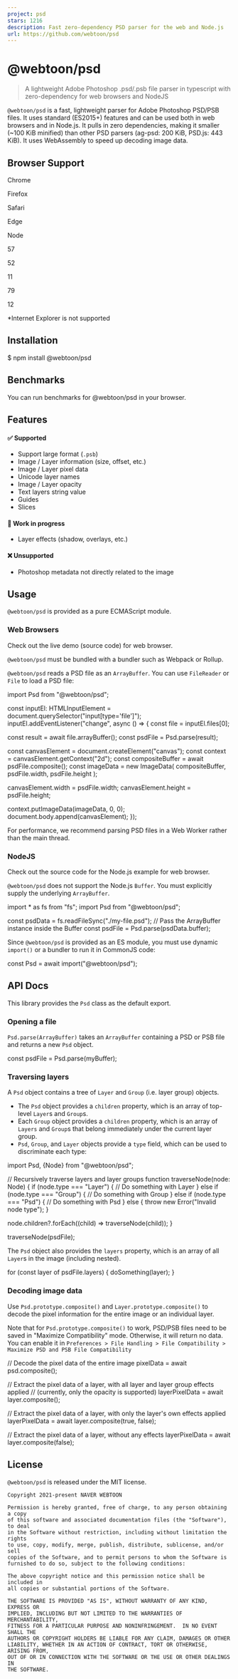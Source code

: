 ```yaml
---
project: psd
stars: 1216
description: Fast zero-dependency PSD parser for the web and Node.js
url: https://github.com/webtoon/psd
---
```


@webtoon/psd
============

> A lightweight Adobe Photoshop .psd/.psb file parser in typescript with zero-dependency for web browsers and NodeJS

`@webtoon/psd` is a fast, lightweight parser for Adobe Photoshop PSD/PSB files. It uses standard (ES2015+) features and can be used both in web browsers and in Node.js. It pulls in zero dependencies, making it smaller (~100 KiB minified) than other PSD parsers (ag-psd: 200 KiB, PSD.js: 443 KiB). It uses WebAssembly to speed up decoding image data.

Browser Support
---------------

Chrome

Firefox

Safari

Edge

Node

57

52

11

79

12

\*Internet Explorer is not supported

Installation
------------

$ npm install @webtoon/psd

Benchmarks
----------

You can run benchmarks for @webtoon/psd in your browser.

Features
--------

#### ✅ Supported

-   Support large format (`.psb`)
-   Image / Layer information (size, offset, etc.)
-   Image / Layer pixel data
-   Unicode layer names
-   Image / Layer opacity
-   Text layers string value
-   Guides
-   Slices

#### 🚧 Work in progress

-   Layer effects (shadow, overlays, etc.)

#### ❌ Unsupported

-   Photoshop metadata not directly related to the image

Usage
-----

`@webtoon/psd` is provided as a pure ECMAScript module.

### Web Browsers

Check out the live demo (source code) for web browser.

`@webtoon/psd` must be bundled with a bundler such as Webpack or Rollup.

`@webtoon/psd` reads a PSD file as an `ArrayBuffer`. You can use `FileReader` or `File` to load a PSD file:

import Psd from "@webtoon/psd";

const inputEl: HTMLInputElement \= document.querySelector("input\[type='file'\]");
inputEl.addEventListener("change", async () \=> {
  const file \= inputEl.files\[0\];

  const result \= await file.arrayBuffer();
  const psdFile \= Psd.parse(result);

  const canvasElement \= document.createElement("canvas");
  const context \= canvasElement.getContext("2d");
  const compositeBuffer \= await psdFile.composite();
  const imageData \= new ImageData(
    compositeBuffer,
    psdFile.width,
    psdFile.height
  );

  canvasElement.width \= psdFile.width;
  canvasElement.height \= psdFile.height;

  context.putImageData(imageData, 0, 0);
  document.body.append(canvasElement);
});

For performance, we recommend parsing PSD files in a Web Worker rather than the main thread.

### NodeJS

Check out the source code for the Node.js example for web browser.

`@webtoon/psd` does not support the Node.js `Buffer`. You must explicitly supply the underlying `ArrayBuffer`.

import \* as fs from "fs";
import Psd from "@webtoon/psd";

const psdData \= fs.readFileSync("./my-file.psd");
// Pass the ArrayBuffer instance inside the Buffer
const psdFile \= Psd.parse(psdData.buffer);

Since `@webtoon/psd` is provided as an ES module, you must use dynamic `import()` or a bundler to run it in CommonJS code:

const Psd \= await import("@webtoon/psd");

API Docs
--------

This library provides the `Psd` class as the default export.

### Opening a file

`Psd.parse(ArrayBuffer)` takes an `ArrayBuffer` containing a PSD or PSB file and returns a new `Psd` object.

const psdFile \= Psd.parse(myBuffer);

### Traversing layers

A `Psd` object contains a tree of `Layer` and `Group` (i.e. layer group) objects.

-   The `Psd` object provides a `children` property, which is an array of top-level `Layer`s and `Group`s.
-   Each `Group` object provides a `children` property, which is an array of `Layers` and `Group`s that belong immediately under the current layer group.
-   `Psd`, `Group`, and `Layer` objects provide a `type` field, which can be used to discriminate each type:

import Psd, {Node} from "@webtoon/psd";

// Recursively traverse layers and layer groups
function traverseNode(node: Node) {
  if (node.type \=== "Layer") {
    // Do something with Layer
  } else if (node.type \=== "Group") {
    // Do something with Group
  } else if (node.type \=== "Psd") {
    // Do something with Psd
  } else {
    throw new Error("Invalid node type");
  }

  node.children?.forEach((child) \=> traverseNode(child));
}

traverseNode(psdFile);

The `Psd` object also provides the `layers` property, which is an array of all `Layer`s in the image (including nested).

for (const layer of psdFile.layers) {
  doSomething(layer);
}

### Decoding image data

Use `Psd.prototype.composite()` and `Layer.prototype.composite()` to decode the pixel information for the entire image or an individual layer.

Note that for `Psd.prototype.composite()` to work, PSD/PSB files need to be saved in "Maximize Compatibility" mode. Otherwise, it will return no data. You can enable it in `Preferences > File Handling > File Compatibility > Maximize PSD and PSB File Compatibility`

// Decode the pixel data of the entire image
pixelData \= await psd.composite();

// Extract the pixel data of a layer, with all layer and layer group effects applied
// (currently, only the opacity is supported)
layerPixelData \= await layer.composite();

// Extract the pixel data of a layer, with only the layer's own effects applied
layerPixelData \= await layer.composite(true, false);

// Extract the pixel data of a layer, without any effects
layerPixelData \= await layer.composite(false);

License
-------

`@webtoon/psd` is released under the MIT license.

```
Copyright 2021-present NAVER WEBTOON

Permission is hereby granted, free of charge, to any person obtaining a copy
of this software and associated documentation files (the "Software"), to deal
in the Software without restriction, including without limitation the rights
to use, copy, modify, merge, publish, distribute, sublicense, and/or sell
copies of the Software, and to permit persons to whom the Software is
furnished to do so, subject to the following conditions:

The above copyright notice and this permission notice shall be included in
all copies or substantial portions of the Software.

THE SOFTWARE IS PROVIDED "AS IS", WITHOUT WARRANTY OF ANY KIND, EXPRESS OR
IMPLIED, INCLUDING BUT NOT LIMITED TO THE WARRANTIES OF MERCHANTABILITY,
FITNESS FOR A PARTICULAR PURPOSE AND NONINFRINGEMENT.  IN NO EVENT SHALL THE
AUTHORS OR COPYRIGHT HOLDERS BE LIABLE FOR ANY CLAIM, DAMAGES OR OTHER
LIABILITY, WHETHER IN AN ACTION OF CONTRACT, TORT OR OTHERWISE, ARISING FROM,
OUT OF OR IN CONNECTION WITH THE SOFTWARE OR THE USE OR OTHER DEALINGS IN
THE SOFTWARE.
```
